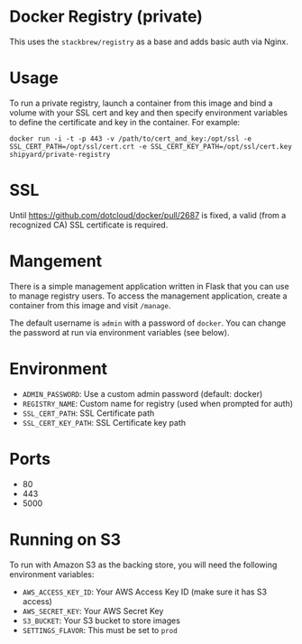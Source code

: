 # Docker Registry (private)
This uses the `stackbrew/registry` as a base and adds basic auth via Nginx.

# Usage
To run a private registry, launch a container from this image and bind a volume
with your SSL cert and key and then specify environment variables to define the
certificate and key in the container.  For example:

`docker run -i -t -p 443 -v /path/to/cert_and_key:/opt/ssl -e SSL_CERT_PATH=/opt/ssl/cert.crt -e SSL_CERT_KEY_PATH=/opt/ssl/cert.key shipyard/private-registry`

# SSL
Until https://github.com/dotcloud/docker/pull/2687 is fixed, a valid (from a 
recognized CA) SSL certificate is required.

# Mangement
There is a simple management application written in Flask that you can use
to manage registry users.  To access the management application, create a 
container from this image and visit `/manage`.

The default username is `admin` with a password of `docker`.  You can change
the password at run via environment variables (see below).

# Environment
* `ADMIN_PASSWORD`: Use a custom admin password (default: docker)
* `REGISTRY_NAME`: Custom name for registry (used when prompted for auth)
* `SSL_CERT_PATH`: SSL Certificate path
* `SSL_CERT_KEY_PATH`: SSL Certificate key path

# Ports
* 80
* 443
* 5000

# Running on S3
To run with Amazon S3 as the backing store, you will need the following environment variables:

* `AWS_ACCESS_KEY_ID`: Your AWS Access Key ID (make sure it has S3 access)
* `AWS_SECRET_KEY`: Your AWS Secret Key
* `S3_BUCKET`: Your S3 bucket to store images
* `SETTINGS_FLAVOR`: This must be set to `prod`
